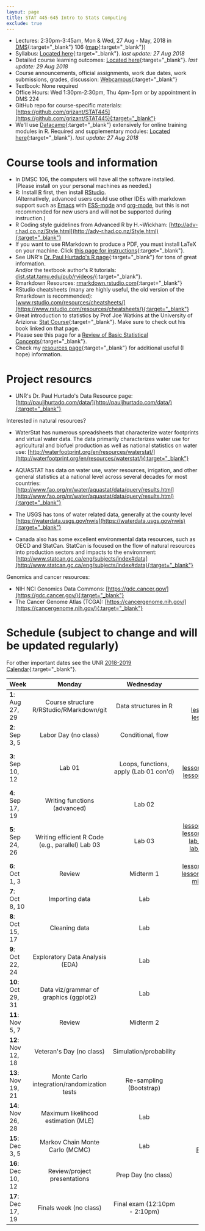 ```yaml
---
layout: page
title: STAT 445-645 Intro to Stats Computing
exclude: true
---
```


- Lectures: 2:30pm-3:45am, Mon & Wed, 27 Aug -  May, 2018 in [DMS](http://www.unr.edu/around-campus/facilities/davidson){:target="_blank"} 106 ([map](https://www.google.com/maps/place/Davidson+Mathematics+%26+Science+Center,+Reno,+NV+89557){:target="_blank"})
- Syllabus: [Located here](https://github.com/grizant/STAT445/blob/master/syllabus/tex/STAT445-645-Intro-to-Stats-Computing-syllabus.pdf){:target="_blank"}. _last update: 27 Aug 2018_
- Detailed course learning outcomes: [Located here](https://github.com/grizant/STAT445/blob/master/course_outcomes/tex/STAT445-645-Intro-to-Stats-Computing-course_outcomes.pdf){:target="_blank"}. _last update: 29 Aug 2018_
- Course announcements, official assignments, work due dates, work submissions, grades, discussion: [Webcampus](http://tlt.unr.edu/materials/login-canvas.html){:target="_blank"}
- Textbook: None required
- Office Hours: Wed 1:30pm-2:30pm, Thu 4pm-5pm or by appointment in DMS 224
- GitHub repo for course-specific materials: [https://github.com/grizant/STAT445](https://github.com/grizant/STAT445){:target="_blank"}
- We'll use [Datacamp](https://www.datacamp.com/){:target="_blank"} extensively for online training modules in R. Required and supplementary modules: [Located here](https://github.com/grizant/STAT445/blob/master/DataCamp/tex/STAT445-645-Intro-to-Stats-Computing-DataCampModules.pdf){:target="_blank"}. _last update: 27 Aug 2018_


# Course tools and information
- In DMSC 106, the computers will have all the software installed.<br/>(Please install on your personal machines as needed.)
- R: Install [R](http://www.r-project.org/) first, then install [RStudio](http://www.rstudio.com/).<br/>(Alternatively, advanced users could use other IDEs with markdown support such as [Emacs](https://www.gnu.org/software/emacs/) with [ESS-mode](https://ess.r-project.org/) and [org-mode](https://orgmode.org/), but this is not recommended for new users and will not be supported during instruction.)
- R Coding style guidelines from Advanced R by H.~Wickham: [http://adv-r.had.co.nz/Style.html](http://adv-r.had.co.nz/Style.html){:target="_blank"}
- If you want to use RMarkdown to produce a PDF, you must install LaTeX on your machine. Click [this page for instructions](http://www.pauljhurtado.com/latex/){:target="_blank"}.
- See UNR's [Dr. Paul Hurtado's R page](http://www.pauljhurtado.com/R/){:target="_blank"} for tons of great information. <br/> And/or the textbook author's R tutorials: [dist.stat.tamu.edu/pub/rvideos/](http://dist.stat.tamu.edu/pub/rvideos/){:target="_blank"}.
- Rmarkdown Resources: [rmarkdown.rstudio.com](http://rmarkdown.rstudio.com){:target="_blank"}
- RStudio cheatsheets (many are highly useful, the old version of the Rmarkdown is recommended): [www.rstudio.com/resources/cheatsheets/](https://www.rstudio.com/resources/cheatsheets/){:target="_blank"}
- Great introduction to statistics by Prof Joe Watkins at the University of Ariziona: [Stat Course](http://math.arizona.edu/~jwatkins/math363s17.htm){:target="_blank"}. Make sure to check out his book linked on that page.
- Please see this page for a [Review of Basic Statistical Concepts](https://onlinecourses.science.psu.edu/statprogram/review_of_basic_statistics){:target="_blank"}.
- Check my [resources page](/resources/){:target="_blank"} for additional useful (I hope) information.


# Project resourcs

- UNR's Dr. Paul Hurtado's Data Resource page:[http://pauljhurtado.com/data/](http://pauljhurtado.com/data/){:target="_blank"}

Interested in natural resources?

- WaterStat has numerous spreadsheets that characterize water footprints and virtual water data. The data primarily characterizes water use for agricultural and biofuel production as well as national statistics on water use:
[http://waterfootprint.org/en/resources/waterstat/](http://waterfootprint.org/en/resources/waterstat/){:target="_blank"}

- AQUASTAT has data on water use, water resources, irrigation, and other general statistics at a national level across several decades for most countries:
[http://www.fao.org/nr/water/aquastat/data/query/results.html](http://www.fao.org/nr/water/aquastat/data/query/results.html){:target="_blank"}

- The USGS has tons of water related data, generally at the county level
[https://waterdata.usgs.gov/nwis](https://waterdata.usgs.gov/nwis){:target="_blank"}

- Canada also has some excellent environmental data resources, such as OECD and StatCan. StatCan is focused on the flow of natural resources into production sectors and impacts to the environment: 
[http://www.statcan.gc.ca/eng/subjects/index#data](http://www.statcan.gc.ca/eng/subjects/index#data){:target="_blank"}

Genomics and cancer resources:

- NIH NCI Genomics Data Commons: [https://gdc.cancer.gov/](https://gdc.cancer.gov/){:target="_blank"}
- The Cancer Genome Atlas (TCGA): [https://cancergenome.nih.gov/](https://cancergenome.nih.gov/){:target="_blank"}

# Schedule (subject to change and will be updated regularly)
For other important dates see the UNR [2018-2019 Calendar](https://www.unr.edu/academic-central/academic-resources/academic-calendar#2018-2019){:target="_blank"}.

| Week | Monday | Wednesday| Notes & materials |
|---|:---:|:---:|---:|
| **1**: Aug 27, 29 | Course structure<br/>R/RStudio/RMarkdown/git | Data structures in R| [lesson_plan_1_intro.pdf](https://github.com/grizant/STAT445/blob/master/lesson1_intro/tex/lesson_plan_1_intro.pdf){:target="_blank"}<br/>[intro.Rmd](https://github.com/grizant/STAT445/blob/master/lesson1_intro/rmd/intro.Rmd){:target="_blank"}<br/>[lesson2_data_structures.Rmd](https://github.com/grizant/STAT445/blob/master/lesson2_data_strutures/rmd/lesson2_data_structures.Rmd){:target="_blank"}<br/>[lesson2_data_structures.html](lesson2_data_structures.html){:target="_blank"}|
| **2**: Sep 3, 5 | Labor Day (no class) |  Conditional, flow| [lesson3_flow.Rmd](https://github.com/grizant/STAT445/blob/master/lesson3_flow/rmd/lesson3_flow.Rmd){:target="_blank"}<br/>[lesson3_flow.html](lesson3_flow.html){:target="_blank"}|
| **3**: Sep 10, 12 | Lab 01 |Loops, functions, apply (Lab 01 con'd) | [lab_01.Rmd](https://github.com/grizant/STAT445/blob/master/labs/lab_01.Rmd){:target="_blank"}<br/>[lesson4_lab01.html](lesson4_lab01.html){:target="_blank"}<br/>[lesson5_functions_iteration.Rmd](https://github.com/grizant/STAT445/blob/master/lesson5_iteration/rmd/lesson5_functions_iteration.Rmd){:target="_blank"}<br/>[lesson5_functions_iteration.html](lesson5_functions_iteration.html){:target="_blank"}<br/>[lab_rubric.pdf](https://github.com/grizant/STAT445/blob/master/rubrics/lab_rubric.pdf){:target="_blank"}|
| **4**: Sep 17, 19 | Writing functions (advanced) | Lab 02 | [functions.html](functions.html){:target="_blank"}<br/>[functions.Rmd](https://github.com/grizant/STAT445/blob/master/lesson6_functions/rmd/functions.Rmd){:target="_blank"}<br/>[lab_02_functions.Rmd](https://github.com/grizant/STAT445/blob/master/labs/lab_02_functions.Rmd){:target="_blank"}<br/>[lab_02_functions.html](lab_02_functions.html){:target="_blank"}|
| **5**: Sep 24, 26 | Writing efficient R Code (e.g., parallel) Lab 03| Lab 03 | [lesson8_ttests_text_parallel.html](lesson8_ttests_text_parallel.html){:target="_blank"}<br/>[lesson8_ttests_text_parallel.Rmd](https://github.com/grizant/STAT445/blob/master/lesson8_ttests_text_parallel/rmd/lesson8_ttests_text_parallel.Rmd){:target="_blank"}<br/>[lab_03_ttest_text_parallel.Rmd](https://github.com/grizant/STAT445/blob/master/labs/lab_03_ttest_text_parallel.Rmd){:target="_blank"}<br/>[lab_03_ttest_text_parallel.html](lab_03_ttest_text_parallel.html){:target="_blank"}<br/>[lab_checklist.pdf](https://github.com/grizant/STAT445/blob/master/checklists/lab_checklist.pdf){:target="_blank"}|
| **6**: Oct 1, 3 | Review|  Midterm 1| [lesson10_midterm1_review.html](lesson10_midterm1_review.html){:target="_blank"}<br/>[lesson10_midterm1_review.Rmd](https://github.com/grizant/STAT445/blob/master/lesson10_midterm1_review/lesson10_midterm1_review.Rmd){:target="_blank"}<br/>[midterm1_prep_checklist.pdf](https://github.com/grizant/STAT445/blob/master/checklists/midterm1_prep_checklist.pdf){:target="_blank"}|
| **7**: Oct 8, 10 | Importing data |  Lab| |
| **8**: Oct 15, 17 | Cleaning data|  Lab| |
| **9**: Oct 22, 24 | Exploratory Data Analysis (EDA)|  Lab| |
| **10**: Oct 29, 31 | Data viz/grammar of graphics (ggplot2)|  Lab| |
| **11**: Nov 5, 7 | Review|  Midterm 2| |
| **12**: Nov 12, 18 | Veteran's Day (no class)|  Simulation/probability| |
| **13**: Nov 19, 21 | Monte Carlo integration/randomization tests|  Re-sampling (Bootstrap)| |
| **14**: Nov 26, 28 | Maximum likelihood estimation (MLE)|  Lab| |
| **15**: Dec 3, 5 | Markov Chain Monte Carlo (MCMC)|  Lab| Project written report due 12/7/18<br/>[Project written report rubric](https://github.com/grizant/STAT445/blob/master/rubrics/Final_project_written_rubric.pdf){:target="_blank"}|
| **16**: Dec 10, 12 | Review/project presentations | Prep Day (no class) | [Project presentation rubric](https://github.com/grizant/STAT445/blob/master/rubrics/Final_project_written_rubric.pdf){:target="_blank"}|
| **17**: Dec 17, 19 | Finals week (no class) |  Final exam (12:10pm - 2:10pm) | |
